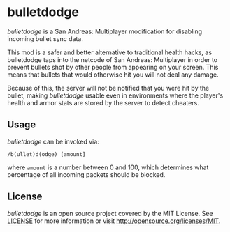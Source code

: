 bulletdodge
===========
*bulletdodge* is a San Andreas: Multiplayer modification for disabling incoming bullet sync data.

This mod is a safer and better alternative to traditional health hacks, as bulletdodge taps into
the netcode of San Andreas: Multiplayer in order to prevent bullets shot by other people from
appearing on your screen. This means that bullets that would otherwise hit you will not deal any
damage.

Because of this, the server will not be notified that you were hit by the bullet, making *bulletdodge*
usable even in environments where the player's health and armor stats are stored by the server to
detect cheaters.

Usage
-----
*bulletdodge* can be invoked via:

    /b(ullet)d(odge) [amount]

where `amount` is a number between 0 and 100, which determines what percentage of all incoming packets
should be blocked.

License
-------
*bulletdodge* is an open source project covered by the MIT License. See [LICENSE](LICENSE) for more
information or visit http://opensource.org/licenses/MIT.